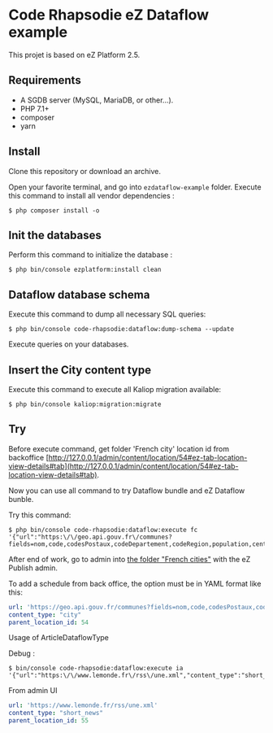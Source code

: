 # Code Rhapsodie eZ Dataflow example

This projet is based on eZ Platform 2.5.

## Requirements

* A SGDB server (MySQL, MariaDB, or other...).
* PHP 7.1+
* composer
* yarn

## Install

Clone this repository or download an archive.

Open your favorite terminal, and go into `ezdataflow-example` folder.
Execute this command to install all vendor dependencies :

```shell script
$ php composer install -o
```

## Init the databases

Perform this command to initialize the database :

```shell script
$ php bin/console ezplatform:install clean
```

## Dataflow database schema

Execute this command to dump all necessary SQL queries:

```shell script
$ php bin/console code-rhapsodie:dataflow:dump-schema --update
```

Execute queries on your databases.

## Insert the City content type

Execute this command to execute all Kaliop migration available:

```shell script
$ php bin/console kaliop:migration:migrate 
```

## Try

Before execute command, get  folder 'French city' location id from backoffice [http://127.0.0.1/admin/content/location/54#ez-tab-location-view-details#tab](http://127.0.0.1/admin/content/location/54#ez-tab-location-view-details#tab).

Now you can use all command to try Dataflow bundle and eZ Dataflow bunble.

Try this command:

```shell script
$ php bin/console code-rhapsodie:dataflow:execute fc '{"url":"https:\/\/geo.api.gouv.fr\/communes?fields=nom,code,codesPostaux,codeDepartement,codeRegion,population,centre&format=json&geometry=centre","content_type":"city","parent_location_id":57}'
```

After end of work, go to admin into [the folder "French cities"](http://127.0.0.1/admin/content/location/57) with the eZ Publish admin.

To add a schedule from back office, the option must be in YAML format like this:

```yaml
url: 'https://geo.api.gouv.fr/communes?fields=nom,code,codesPostaux,codeDepartement,codeRegion,population,centre&format=json&geometry=centre'
content_type: "city"
parent_location_id: 54
``` 


Usage of ArticleDataflowType

Debug :

```shell script
$ bin/console code-rhapsodie:dataflow:execute ia '{"url":"https:\/\/www.lemonde.fr\/rss\/une.xml","content_type":"short_news","parent_location_id":55}'
```

From admin UI

```yaml
url: 'https://www.lemonde.fr/rss/une.xml'
content_type: "short_news"
parent_location_id: 55
```
